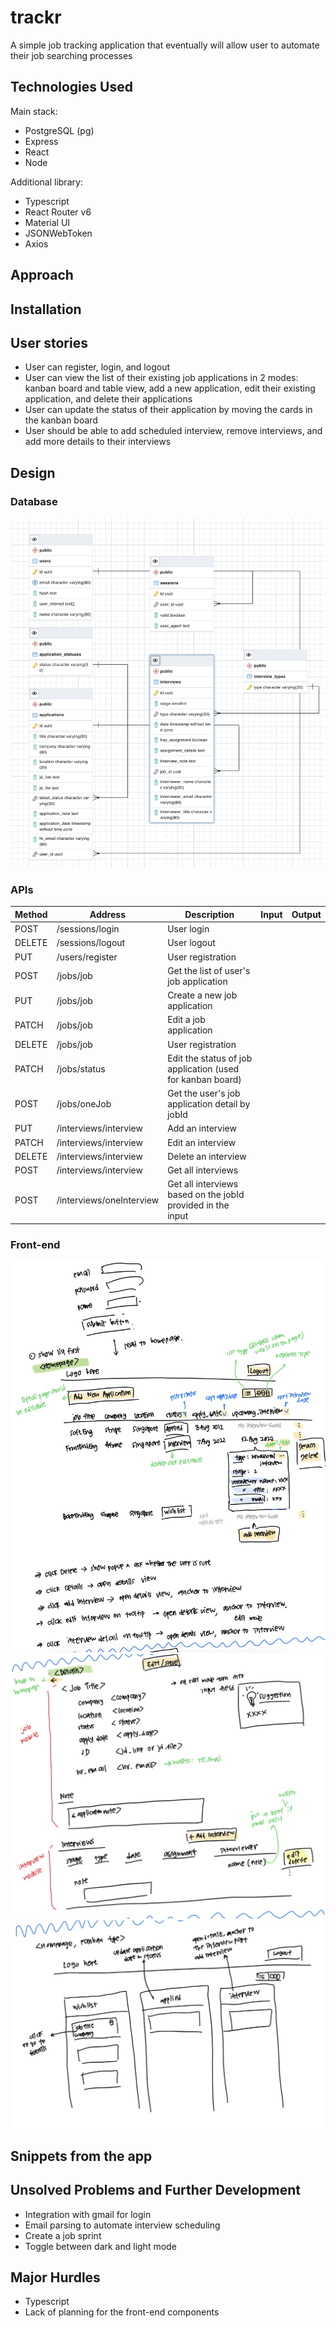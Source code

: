 # trackr

A simple job tracking application that eventually will allow user to automate their job searching processes

## Technologies Used

Main stack:

- PostgreSQL (pg)
- Express
- React
- Node

Additional library:

- Typescript
- React Router v6
- Material UI
- JSONWebToken
- Axios

## Approach

## Installation

## User stories

- User can register, login, and logout
- User can view the list of their existing job applications in 2 modes: kanban board and table view, add a new application, edit their existing application, and delete their applications
- User can update the status of their application by moving the cards in the kanban board
- User should be able to add scheduled interview, remove interviews, and add more details to their interviews

## Design

### Database

![er_diagram](readmefiles/er_diagram.png)

### APIs

| Method | Address                  | Description                                                 | Input | Output |
| ------ | ------------------------ | ----------------------------------------------------------- | ----- | ------ |
| POST   | /sessions/login          | User login                                                  |       |        |
| DELETE | /sessions/logout         | User logout                                                 |       |        |
| PUT    | /users/register          | User registration                                           |       |        |
| POST   | /jobs/job                | Get the list of user's job application                      |       |        |
| PUT    | /jobs/job                | Create a new job application                                |       |        |
| PATCH  | /jobs/job                | Edit a job application                                      |       |        |
| DELETE | /jobs/job                | User registration                                           |       |        |
| PATCH  | /jobs/status             | Edit the status of job application (used for kanban board)  |       |        |
| POST   | /jobs/oneJob             | Get the user's job application detail by jobId              |       |        |
| PUT    | /interviews/interview    | Add an interview                                            |       |        |
| PATCH  | /interviews/interview    | Edit an interview                                           |       |        |
| DELETE | /interviews/interview    | Delete an interview                                         |       |        |
| POST   | /interviews/interview    | Get all interviews                                          |       |        |
| POST   | /interviews/oneInterview | Get all interviews based on the jobId provided in the input |       |        |

### Front-end

![wireframe 1](readmefiles/wireframe_1.jpg)
![wireframe 2](readmefiles/wireframe_2.jpg)
![wireframe 3](readmefiles/wireframe_3.jpg)

## Snippets from the app

## Unsolved Problems and Further Development

- Integration with gmail for login
- Email parsing to automate interview scheduling
- Create a job sprint
- Toggle between dark and light mode

## Major Hurdles

- Typescript
- Lack of planning for the front-end components
